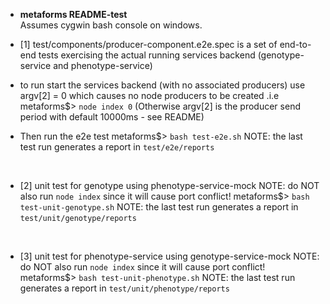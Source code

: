 * __metaforms README-test__
<br>Assumes cygwin bash console on windows.


* [1] test/components/producer-component.e2e.spec is a set of 
end-to-end tests exercising the actual running services backend 
(genotype-service and phenotype-service)

* to run start the services backend (with no associated producers)
use argv[2] = 0 which causes no node producers to be created
.i.e metaforms$> ```node index 0```
(Otherwise argv[2] is the producer send period with default 10000ms - see README)

* Then run the e2e test
metaforms$> ```bash test-e2e.sh```
NOTE: the last test run generates a report in ```test/e2e/reports```
<br>



* [2] unit test for genotype using phenotype-service-mock
NOTE: do NOT also run ```node index``` since it will cause port conflict!
metaforms$> ```bash test-unit-genotype.sh```
NOTE: the last test run generates a report in ```test/unit/genotype/reports```
<br>


* [3] unit test for phenotype-service using genotype-service-mock
NOTE: do NOT also run ```node index``` since it will cause port conflict!
metaforms$> ```bash test-unit-phenotype.sh```
NOTE: the last test run generates a report in ```test/unit/phenotype/reports```
